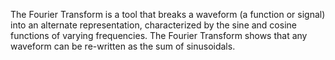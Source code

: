 The Fourier Transform is a tool that breaks a waveform (a function or signal) into an alternate representation, characterized by the sine and cosine functions of varying frequencies. The Fourier Transform shows that any waveform can be re-written as the sum of sinusoidals.